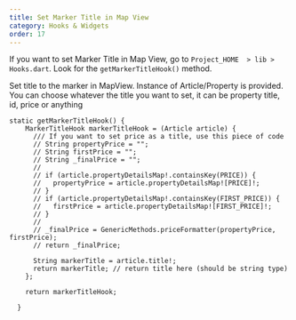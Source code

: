 ```yaml
---
title: Set Marker Title in Map View
category: Hooks & Widgets
order: 17
---
```


If you want to set Marker Title in Map View, go to `Project_HOME  > lib > Hooks.dart`. Look for the `getMarkerTitleHook()` method.

Set title to the marker in MapView. Instance of Article/Property is provided. You can choose whatever the title you want to set, it can be property title, id, price or anything

```
static getMarkerTitleHook() {
    MarkerTitleHook markerTitleHook = (Article article) {
      /// If you want to set price as a title, use this piece of code
      // String propertyPrice = "";
      // String firstPrice = "";
      // String _finalPrice = "";
      //
      // if (article.propertyDetailsMap!.containsKey(PRICE)) {
      //   propertyPrice = article.propertyDetailsMap![PRICE]!;
      // }
      // if (article.propertyDetailsMap!.containsKey(FIRST_PRICE)) {
      //   firstPrice = article.propertyDetailsMap![FIRST_PRICE]!;
      // }
      //
      // _finalPrice = GenericMethods.priceFormatter(propertyPrice, firstPrice);
      // return _finalPrice;

      String markerTitle = article.title!;
      return markerTitle; // return title here (should be string type) 
    };

    return markerTitleHook;

  }
```

